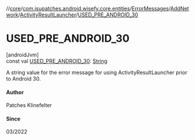 //[core](../../../../../index.md)/[com.isupatches.android.wisefy.core.entities](../../../index.md)/[ErrorMessages](../../index.md)/[AddNetwork](../index.md)/[ActivityResultLauncher](index.md)/[USED_PRE_ANDROID_30](-u-s-e-d_-p-r-e_-a-n-d-r-o-i-d_30.md)

# USED_PRE_ANDROID_30

[androidJvm]\
const val [USED_PRE_ANDROID_30](-u-s-e-d_-p-r-e_-a-n-d-r-o-i-d_30.md): [String](https://kotlinlang.org/api/latest/jvm/stdlib/kotlin/-string/index.html)

A string value for the error message for using ActivityResultLauncher prior to Android 30.

#### Author

Patches Klinefelter

#### Since

03/2022
